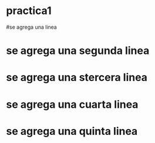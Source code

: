 # practica1

#se agrega una linea

# se agrega una segunda linea

# se agrega una stercera linea

# se agrega una cuarta linea

# se agrega una quinta linea

